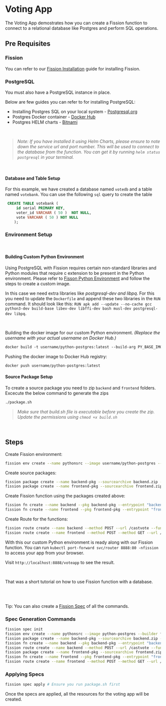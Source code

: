 # Voting App

The Voting App demostrates how you can create a Fission function to connect to a relational database like Postgres and perform SQL operations.

## Pre Requisites

### Fission

You can refer to our [Fission Installation](https://fission.io/docs/installation/) guide for installing Fission.

### PostgreSQL

You must also have a PostgreSQL instance in place.

Below are few guides you can refer to for installing PostgreSQL:

- Installing Postgres SQL on your local system - <a href="https://www.postgresql.org/download/" target="_blank">Postgresql.org</a>
- Postgres Docker container - <a href="https://hub.docker.com/_/postgres" target="_blank">Docker Hub</a>
- Postgres HELM charts - <a href="https://bitnami.com/stack/postgresql/helm" target="_blank">Bitnami</a>
  
<br>

> *Note: If you have installed it using Helm Charts, please ensure to note down the service url and port number.
> This will be used to connect to the database from the function. You can get it by running  `helm status postgresql` in your terminal.*

<br>

#### Database and Table Setup

For this example, we have created a database named `votedb` and a table named `votebank`. You can use the following `sql` query to create the table

``` sql
 CREATE TABLE votebank (
     id serial PRIMARY KEY,
     voter_id VARCHAR ( 50 )  NOT NULL,
     vote VARCHAR ( 50 ) NOT NULL
    );
```

### Environment Setup

<br>

#### Building Custom Python Environment

Using PostgreSQL with Fission requires certain non-standard libraries and Python modules that require c extension to be present in the Python environment.
Please refer to [Fisson Python Environment](https://github.com/fission/environments/tree/master/python) and follow the steps to create a custom image.

In this case we need extra libraries like *postgresql-dev and libpq*.
For this you need to update the `Dockerfile` and append these two libraries in the `RUN` command.
It should look like this: `RUN apk add --update --no-cache gcc python3-dev build-base libev-dev libffi-dev bash musl-dev postgresql-dev libpq`.

<br>

Building the docker image for our custom Python environment. *(Replace the username with your actual username on Docker Hub.)*

``` dockerfile
docker build -t username/python-postgres:latest --build-arg PY_BASE_IMG=3.7-alpine -f Dockerfile .
```

Pushing the docker image to Docker Hub registry:

``` dockerfile
docker push username/python-postgres:latest
```

#### Source Package Setup

To create a source package you need to zip `backend` and `frontend` folders. Excecute the below command to generate the zips

```bash
./package.sh
```

> *Make sure that build.sh file is executable before you create the zip. Update the permissions using `chmod +x build.sh`*
  
<br>

## Steps

Create Fission environment:

```bash
fission env create --name pythonsrc --image username/python-postgres --builder fission/python-builder:latest
```

Create source packages:

```bash
fission package create --name backend-pkg --sourcearchive backend.zip --env pythonsrc --buildcmd "./build.sh"
fission package create --name frontend-pkg --sourcearchive frontend.zip --env pythonsrc
```

Create Fission function using the packages created above:

```bash
fission fn create --name backend --pkg backend-pkg --entrypoint "backend.main"
fission fn create --name frontend --pkg frontend-pkg --entrypoint "frontend.main"
```

Create Route for the functions:

```bash
fission route create --name backend --method POST --url /castvote --function backend
fission route create --name frontend --method POST --method GET --url /voteapp --function frontend
```

With this our custom Python environment is ready along with our Fission function.
You can run `kubectl port-forward svc/router 8888:80 -nfission` to access your app from your browser.

Visit `http://localhost:8888/voteapp` to see the result.

<br>

That was a short tutorial on how to use Fission function with a database.

<br>
<br>

Tip: You can also create a [Fission Spec](https://fission.io/docs/usage/spec/) of all the commands.

### Spec Generation Commands

```bash
fission spec init
fission env create --name pythonsrc --image python-postgres --builder fission/python-builder:latest --spec
fission package create --name backend-pkg --sourcearchive backend.zip --env pythonsrc --buildcmd "./build.sh" --spec
fission fn create --name backend --pkg backend-pkg --entrypoint "backend.main" --spec
fission route create --name backend --method POST --url /castvote --function backend --spec
fission package create --name frontend-pkg --sourcearchive frontend.zip --env pythonsrc --spec
fission fn create --name frontend --pkg frontend-pkg --entrypoint "frontend.main" --spec
fission route create --name frontend --method POST --method GET --url /voteapp --function frontend --spec
```

### Applying Specs

```bash
fission spec apply # Ensure you run package.sh first
```

Once the specs are applied, all the resources for the voting app will be created.